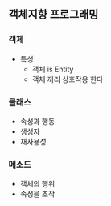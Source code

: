 ## 객체지향 프로그래밍

### 객체

* 특성
  * 객체 is Entity
  * 객체 끼리 상호작용 한다

### 클래스

* 속성과 행동
* 생성자
* 재사용성

### 메소드

* 객체의 행위
* 속성을 조작